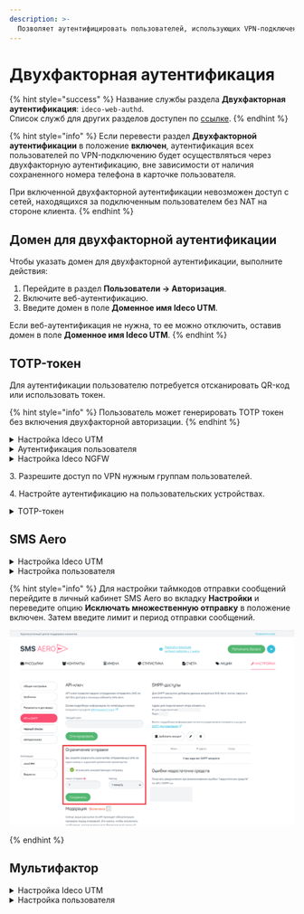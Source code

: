 ```yaml
---
description: >-
  Позволяет аутентифицировать пользователей, использующих VPN-подключение.
---
```


# Двухфакторная аутентификация

{% hint style="success" %}
Название службы раздела **Двухфакторная аутентификация**: `ideco-web-authd`. \
Список служб для других разделов доступен по [ссылке](../server-management/terminal.md).
{% endhint %}

{% hint style="info" %}
Если перевести раздел **Двухфакторной аутентификации** в положение **включен**, аутентификация всех пользователей по VPN-подключению будет осуществляться через двухфакторную аутентификацию, вне зависимости от наличия сохраненного номера телефона в карточке пользователя.

При включенной двухфакторной аутентификации невозможен доступ с сетей, находящихся за подключенным пользователем без NAT на стороне клиента.
{% endhint %}

## Домен для двухфакторной аутентификации

Чтобы указать домен для двухфакторной аутентификации, выполните действия:

1. Перейдите в раздел **Пользователи -> Авторизация**.
2. Включите веб-аутентификацию.
3. Введите домен в поле **Доменное имя Ideco UTM**.

Если веб-аутентификация не нужна, то ее можно отключить, оставив домен в поле **Доменное имя Ideco UTM**.
{% endhint %}

## TOTP-токен

Для аутентификации пользователю потребуется отсканировать QR-код или использовать токен. 

{% hint style="info" %}
Пользователь может генерировать TOTP токен без включения двухфакторной авторизации.
{% endhint %}

<details>

<summary>Настройка Ideco UTM</summary>

Включите двухфакторную аутентификацию в разделе **Пользователи -> Двухфакторная аутентификация** и установите флаг **Разрешить удаленный доступ через VPN** в карточке пользователя или карточке папки.

Если в карточке пользователя отсутствует флаг **Разрешить удаленный доступ через VPN**, пользователь сможет настроить двухфакторную аутентификацию, но не сможет аутентифицироваться. 

Флаг **Инициализация секретного ключа только из локальной сети** запретит генерацию QR-кода в личном кабинете пользователя из внешней сети.

</details> 

<details>

<summary>Аутентификация пользователя</summary>

Для аутентификации потребуется приложение: [Яндекс.Ключ](https://mobile.yandex.ru/apps/android/key) или [Google Authenticator](https://googleauthenticator.org/). 

1\. Перейдите в раздел **Пользователи -> Учетные записи**.

2\. Откройте карточку пользователя и убедитесь, что заполнено поле **Телефон**.

3\. Перейдите в раздел **Пользователи -> VPN-подключения -> Доступ по VPN** и создайте разрешающее VPN-подключение правило.

3\. Перейдите во вкладку **Основное**, установите и сохраните необходимые настройки.

4\. Перейдите во вкладку **Двухфакторная аутентификация** и переведите переключатель в левом верхнем углу в положение **включен**.

5\. Введите e-mail и API-ключ от [личного кабинета](https://smsaero.ru/) SMS Aero и нажмите **Сохранить**.

</details>

<details>

<summary>Настройка Ideco NGFW</summary>

Зарегистрируйтесь в [системе управления Мультифактором](https://admin.multifactor.ru/account/login), установите приложение [Multifactor](https://play.google.com/store/apps/details?id=ru.multifactor.app\&pli=1) и активируйте его, отсканировав QR-код.\
Помимо приложения Multifactor для аутентификации можно использовать Telegram, Яндекс.Ключ, Биометрию и U2F. Подробное описание регистрации и аутентификации этими методами доступно в [документации Multifactor](https://multifactor.ru/docs/methods/).

1\. Заполните **API Key** и **API Secret**. Скопировать значение полей можно в личном кабинете Multifactor (Настройки -> Расширенное API -> Включить API).

2\. Нажмите **Сохранить**.

Для дальнейшей аутентификации пользователям потребуется установить и настроить приложения, указанные администратором в настройках группы. Корректировать способы аутентификации для пользователей можно в личном кабинете Multifactor, в разделе **Группы -> Параметры -> Редактировать**.

</details>

3\. Разрешите доступ по VPN нужным группам пользователей.

4\. Настройте аутентификацию на пользовательских устройствах.

<details>

<summary>TOTP-токен</summary>

Для аутентификации пользователю потребуется отсканировать QR-код или использовать токен.

**Важно: Пользователь может генерировать TOTP-токен без включения двухфакторной авторизации.**

1\. Войдите в личный кабинет NGFW, указав логин и пароль пользователя;

2\. Нажмите кнопку **Настроить двухфакторную аутентификацию** и далее **Сгенерировать QR-код**:

![](../../.gitbook/assets/twofac7.gif)

3\. Войдите в приложение для аутентификации, отсканируйте код или введите ключ настройки (расположен под QR-кодом). При вводе ключа настройки выберите тип ключа **По времени**. Если выбрать тип **По счетчику**, то пользователь не сможет аутентифицироваться. 

Если вернуться в личный кабинет не отсканировав QR-код, то повторно он появится только после сброса секретного ключа в карточке пользователя.

4\. Подключитесь по VPN, зайдите на любой сайт, отличный от личного кабинета пользователя, и введите код из приложения в появившееся поле:

![](../../.gitbook/assets/twofac7.png) 

</details> 

## SMS Aero

<details>

<summary>Настройка Ideco UTM</summary>

Перед настройкой Ideco UTM потребуется зарегистрироваться в [личном кабинете](https://smsaero.ru/) SMS Aero. 

1\. Перейдите в раздел **Пользователи -> Учетные записи**.

2\. Откройте карточку пользователя и убедитесь, что заполнено поле **Телефон** и установлен флаг **Разрешить удаленный доступ через VPN**.

3\. Перейдите в раздел **Пользователи -> VPN-подключение**, установите и сохраните необходимые настройки.

4\. Перейдите в раздел **Пользователи -> Двухфакторная аутентификация** и переведите переключатель в левом верхнем углу в положение **включен**.

5\. Введите e-mail и API-ключ от [личного кабинета](https://smsaero.ru/) SMS Aero и нажмите **Сохранить**.

</details> 

<details>

<summary>Настройка пользователя</summary>

1\. Проведите настройку VPN-подключения на устройстве, воспользовавшись [инструкцией](../../recipes/popular-recipes/vpn/README.md);

2\. Если требуется, чтобы подключение использовалось только для ресурсов подключаемой сети, то убедитесь, что настройки VPN-подключения соответствуют следующим пунктам:

**Для Windows**:
* Перейдите в раздел **Параметры сети и интернет -> VPN -> Настройка параметров адаптера**;
* Нажмите правой кнопкой мыши по созданному подключению и выберите **Свойства**;
* Перейдите во вкладку **Сеть**;
* Нажмите на **IP версии 4 (TCP/IPv4) -> Свойства -> Дополнительно**;
* Снимите флаг с пункта **Использовать основной шлюз из удалённой сети**;
* Нажмите **ОК**.

**Для Ubuntu**:
* Перейдите в раздел **Настройки -> Сеть**;
* Откройте настройки VPN-подключения;
* Перейдите во вкладку **IPv4**;
* Установите флаг в пункте **Использовать это подключение для ресурсов этой сети**.

3\. Включите созданное VPN-подключение;

4\. При переходе в браузер откроется страница аутентификации: 

![](../../.gitbook/assets/twofac.png)

5\. Нажмите **Отправить код подтверждения**. На указанный в учетной записи номер телефона поступит СМС с кодом:

* Если номер телефона в карточке пользователя отсутствует, то на странице аутентификации появится предупреждение:

![](../../.gitbook/assets/twofac1.png)

* Если номер телефона в карточке пользователя сохранен, то на указанный номер телефона поступит СМС. Введите код из СМС и нажмите **Подтвердить**:

![](../../.gitbook/assets/twofac5.png)

Если код указан неверно, то появится соответствующее предупреждение:

![](../../.gitbook/assets/twofac4.png)

6\. Если подключение успешно выполнено, то появится следующее окно:

![](../../.gitbook/assets/twofac3.png)

</details> 

{% hint style="info" %}
Для настройки таймкодов отправки сообщений перейдите в личный кабинет SMS Aero во вкладку **Настройки** и переведите опцию **Исключать множественную отправку** в положение включен. Затем введите лимит и период отправки сообщений.

![](../../.gitbook/assets/twofac11.png)

{% endhint %}


## Мультифактор

<details>

<summary>Настройка Ideco UTM</summary>

Перед настройкой Ideco UTM потребуется зарегистрироваться в [системе управления Мультифактором](https://admin.multifactor.ru/account/login), установить приложение [Multifactor](https://play.google.com/store/apps/details?id=ru.multifactor.app&pli=1) и активировать его, отсканировав QR-код. \
Помимо приложения Multifactor, для аутентификации можно использовать Telegram, Яндекс.Ключ, Биометрию и U2F. Подробное описание регистрации и аутентификации этими методами доступно в [документации Multifactor](https://multifactor.ru/docs/methods/).

1\. В веб-интерфейсе UTM перейдите в раздел **Пользователи -> Двухфакторная аутентификация**

2\. Выберите **Интеграция с Мультифактор**

3\. Заполните **API Key** и **API Secret**. Скопировать значение полей можно в личном кабинете Multifactor (Настройки -> Расширенное API -> Включить API).

4\. Нажмите **Сохранить**.

Для дальнейшей аутентификации пользователям потребуется установить и настроить приложения, указанные администратором в настройках группы. Корректировать способы аутентификации для пользователей можно в личном кабинете Multifactor, в разделе **Группы -> Параметры -> Редактировать**.

</details> 

<details>

<summary>Настройка пользователя</summary>

**Настройка аутентификации**

1\. Проведите настройку VPN-подключения на устройстве, воспользовавшись [инструкцией](../../recipes/popular-recipes/vpn/README.md);

2\. Включите созданное VPN-подключение;

3\. При переходе в браузер откроется страница аутентификации:

![](../../.gitbook/assets/twofac8.png)

4\. После нажатия **Далее** появится страница с предложением установить приложение на устройство. Если приложение установлено, нажмите **Далее**;

5\. Отсканируйте QR-код или откройте ссылку, появившуюся на экране.

**Аутентификация**

1\. Нажмите **Выполнить вход**:

![](../../.gitbook/assets/twofac9.png)

2\. В окне **Двухфакторная аутентификация** можно менять способ аутентификации:

![](../../.gitbook/assets/twofac10.png)

3\. В зависимости от выбранного способа, подтвердите вход.

</details> 
